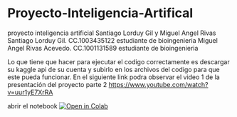 # Proyecto-Inteligencia-Artifical
proyecto inteligencia artificial Santiago Lorduy Gil y Miguel Angel Rivas
Santiago Lorduy Gil. CC.1003435122 estudiante de bioingenieria 
Miguel Angel Rivas Acevedo. CC.1001131589 estudiante de bioingenieria 

Lo que tiene que hacer para ejecutar el codigo correctamente es descargar su kaggle api de su cuenta y subirlo en los archivos del codigo para que este pueda funcionar.
En el siguiente link podra observar el video 1 de la presentación del proyecto parte 2
https://www.youtube.com/watch?v=uur1yE7XrRA

abrir el notebook [![Open in Colab](https://colab.research.google.com/assets/colab-badge.svg)](https://colab.research.google.com/github/santiagolorduy1306/Proyecto-Inteligencia-Artifical/blob/main/01_NotebookFinal.ipynb)
